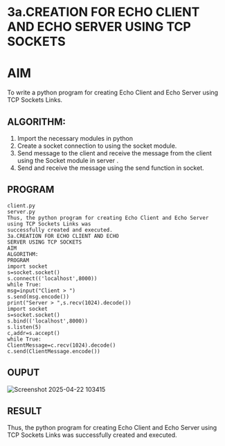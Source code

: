 # 3a.CREATION FOR ECHO CLIENT AND ECHO SERVER USING TCP SOCKETS
# AIM
To write a python program for creating Echo Client and Echo Server using TCP
Sockets Links.
## ALGORITHM:
1. Import the necessary modules in python
2. Create a socket connection to using the socket module.
3. Send message to the client and receive the message from the client using the Socket module in
 server .
4. Send and receive the message using the send function in socket.
## PROGRAM


    client.py
    server.py
    Thus, the python program for creating Echo Client and Echo Server using TCP Sockets Links was
    successfully created and executed.
    3a.CREATION FOR ECHO CLIENT AND ECHO
    SERVER USING TCP SOCKETS
    AIM
    ALGORITHM:
    PROGRAM
    import socket
    s=socket.socket()
    s.connect(('localhost',8000))
    while True:
    msg=input("Client > ")
    s.send(msg.encode())
    print("Server > ",s.recv(1024).decode())
    import socket
    s=socket.socket()
    s.bind(('localhost',8000))
    s.listen(5)
    c,addr=s.accept()
    while True:
    ClientMessage=c.recv(1024).decode()
    c.send(ClientMessage.encode())

## OUPUT


![Screenshot 2025-04-22 103415](https://github.com/user-attachments/assets/334d7631-5c88-46e4-8295-b4e71de7ea58)


## RESULT
Thus, the python program for creating Echo Client and Echo Server using TCP Sockets Links 
was successfully created and executed.
